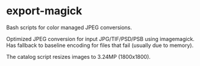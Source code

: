 # export-magick
Bash scripts for color managed JPEG conversions.


Optimized JPEG conversion for input JPG/TIF/PSD/PSB using imagemagick. Has fallback to baseline encoding for files that fail (usually due to memory).

The catalog script resizes images to 3.24MP (1800x1800).
